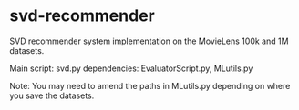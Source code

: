 # svd-recommender
SVD recommender system implementation on the MovieLens 100k and 1M datasets. 

Main script: svd.py 
  dependencies: EvaluatorScript.py, MLutils.py
  
Note: You may need to amend the paths in MLutils.py depending on where you save the datasets.
